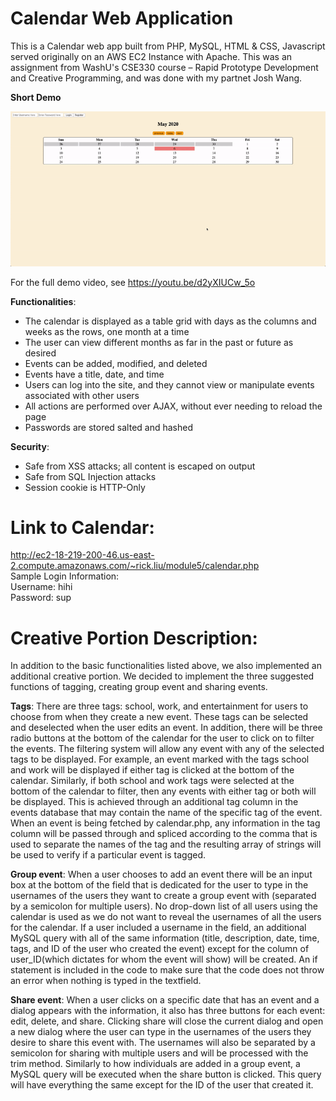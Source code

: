 # Calendar Web Application 
This is a Calendar web app built from PHP, MySQL, HTML & CSS, Javascript served originally on an AWS EC2 Instance with Apache. This was an assignment from WashU's CSE330 course – Rapid Prototype Development and Creative Programming, and was done with my partnet Josh Wang.

**Short Demo**

![Calendar Demo](../Demos/Calendar_Demo.gif)

For the full demo video, see https://youtu.be/d2yXIUCw_5o

**Functionalities**: 
- The calendar is displayed as a table grid with days as the columns and weeks as the rows, one month at a time
- The user can view different months as far in the past or future as desired 
- Events can be added, modified, and deleted 
- Events have a title, date, and time
- Users can log into the site, and they cannot view or manipulate events associated with other users 
- All actions are performed over AJAX, without ever needing to reload the page
- Passwords are stored salted and hashed 

**Security**:
- Safe from XSS attacks; all content is escaped on output 
- Safe from SQL Injection attacks 
- Session cookie is HTTP-Only 
# Link to Calendar: 
http://ec2-18-219-200-46.us-east-2.compute.amazonaws.com/~rick.liu/module5/calendar.php
\
Sample Login Information: \
Username: hihi \
Password: sup
# Creative Portion Description:
In addition to the basic functionalities listed above, we also implemented an additional creative portion. We decided to implement the three suggested functions of tagging, creating group event and sharing events.

**Tags**: There are three tags: school, work, and entertainment for users to choose from when they create a new event. These tags can be selected and deselected when the user edits an event. In addition, there will be three radio buttons at the bottom of the calendar for the user to click on to filter the events. The filtering system will allow any event with any of the selected tags to be displayed. For example, an event marked with the tags school and work will be displayed if either tag is clicked at the bottom of the calendar. Similarly, if both school and work tags were selected at the bottom of the calendar to filter, then any events with either tag or both will be displayed. This is achieved through an additional tag column in the events database that may contain the name of the specific tag of the event. When an event is being fetched by calendar.php, any information in the tag column will be passed through and spliced according to the comma that is used to separate the names of the tag and the resulting array of strings will be used to verify if a particular event is tagged. 

**Group event**: When a user chooses to add an event there will be an input box at the bottom of the field that is dedicated for the user to type in the usernames of the users they want to create a group event with (separated by a semicolon for multiple users). No drop-down list of all users using the calendar is used as we do not want to reveal the usernames of all the users for the calendar. If a user included a username in the field, an additional MySQL query with all of the same information (title, description, date, time, tags, and ID of the user who created the event) except for the column of user_ID(which dictates for whom the event will show) will be created. An if statement is included in the code to make sure that the code does not throw an error when nothing is typed in the textfield.

**Share event**: When a user clicks on a specific date that has an event and a dialog appears with the information, it also has three buttons for each event: edit, delete, and share. Clicking share will close the current dialog and open a new dialog where the user can type in the usernames of the users they desire to share this event with. The usernames will also be separated by a semicolon for sharing with multiple users and will be processed with the trim method. Similarly to how individuals are added in a group event, a MySQL query will be executed when the share button is clicked. This query will have everything the same except for the ID of the user that created it. 
